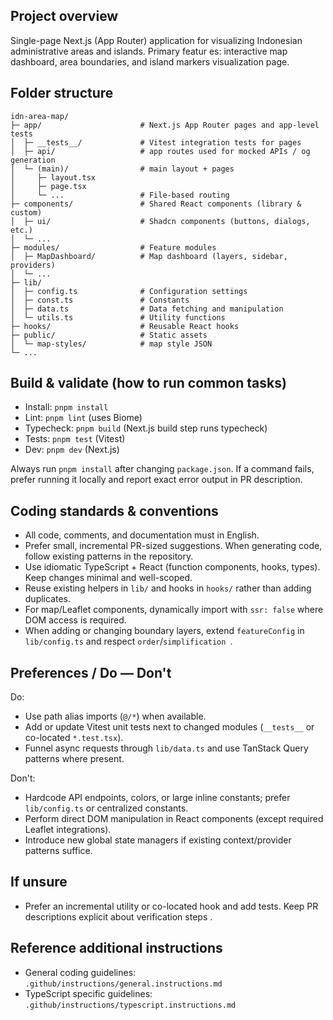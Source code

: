 ## Project overview
Single-page Next.js (App Router) application for visualizing Indonesian administrative areas and islands. Primary featur es: interactive map dashboard, area boundaries, and island markers visualization page.

## Folder structure
```
idn-area-map/
├─ app/                      # Next.js App Router pages and app-level tests
│  ├─ __tests__/             # Vitest integration tests for pages
│  ├─ api/                   # app routes used for mocked APIs / og generation
│  └─ (main)/                # main layout + pages
│     ├─ layout.tsx
│     ├─ page.tsx
│     └─ ...                 # File-based routing
├─ components/               # Shared React components (library & custom)
│  ├─ ui/                    # Shadcn components (buttons, dialogs, etc.)
│  └─ ...
├─ modules/                  # Feature modules
│  ├─ MapDashboard/          # Map dashboard (layers, sidebar, providers)
│  └─ ...
├─ lib/
│  ├─ config.ts              # Configuration settings
│  ├─ const.ts               # Constants
│  ├─ data.ts                # Data fetching and manipulation
│  └─ utils.ts               # Utility functions
├─ hooks/                    # Reusable React hooks
├─ public/                   # Static assets
│  └─ map-styles/            # map style JSON
└─ ...
```

## Build & validate (how to run common tasks)
- Install: `pnpm install`
- Lint: `pnpm lint` (uses Biome)
- Typecheck: `pnpm build` (Next.js build step runs typecheck)
- Tests: `pnpm test` (Vitest)
- Dev: `pnpm dev` (Next.js)

Always run `pnpm install` after changing `package.json`. If a command fails, prefer running it locally and report exact  error output in PR description.

## Coding standards & conventions
- All code, comments, and documentation must in English.
- Prefer small, incremental PR-sized suggestions. When generating code, follow existing patterns in the repository.
- Use idiomatic TypeScript + React (function components, hooks, types). Keep changes minimal and well-scoped.
- Reuse existing helpers in `lib/` and hooks in `hooks/` rather than adding duplicates.
- For map/Leaflet components, dynamically import with `ssr: false` where DOM access is required.
- When adding or changing boundary layers, extend `featureConfig` in `lib/config.ts` and respect `order`/`simplification `.

## Preferences / Do — Don't
Do:
- Use path alias imports (`@/*`) when available.
- Add or update Vitest unit tests next to changed modules (`__tests__` or co-located `*.test.tsx`).
- Funnel async requests through `lib/data.ts` and use TanStack Query patterns where present.

Don't:
- Hardcode API endpoints, colors, or large inline constants; prefer `lib/config.ts` or centralized constants.
- Perform direct DOM manipulation in React components (except required Leaflet integrations).
- Introduce new global state managers if existing context/provider patterns suffice.

## If unsure
- Prefer an incremental utility or co-located hook and add tests. Keep PR descriptions explicit about verification steps .

## Reference additional instructions

- General coding guidelines: `.github/instructions/general.instructions.md`
- TypeScript specific guidelines: `.github/instructions/typescript.instructions.md`
